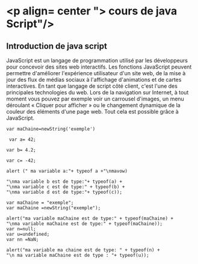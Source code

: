 # <p align= center "> **cours de java Script**"/>

## Introduction de java script

<p>JavaScript est un langage de programmation utilisé par les développeurs pour concevoir des sites web interactifs. Les fonctions JavaScript peuvent permettre d'améliorer l'expérience utilisateur d'un site web, de la mise à jour des flux de médias sociaux à l'affichage d'animations et de cartes interactives. En tant que langage de script côté client, c'est l'une des principales technologies du web. Lors de la navigation sur Internet, à tout moment vous pouvez par exemple voir un carrousel d'images, un menu déroulant « Cliquer pour afficher » ou le changement dynamique de la couleur des éléments d'une page web. Tout cela est possible grâce à JavaScript.</p>

```var maChaine=newString('exemple')```

``` var a= 42;```

```var b= 4.2;``` 

```var c= -42;```

```alert (" ma variable a:"+ typeof a +"\nmavow)```

 ```alert("ma variable a:"+ typeof (a) +
"\nma variable b est de type:"+ typeof(a) +
"\nma variable c est de type:" + typeof(b) +
"\nma variable d est de type:"+ typeof(c));

var maChaine = "exemple";
var maChaine =newString("exemple");

alert("ma variable maChaine est de type:" + typeof(maChaine) +
"\nma variable maChaine est de type:" + typeof(maChaine));
var n=null;
var u=undefined;
var nn =NaN;

alert("ma variable ma chaine est de type: " + typeof(n) +
"\n ma variable maChaine est de type : "+ typeof(u));
